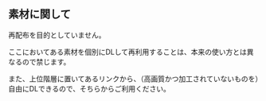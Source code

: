 ## 素材に関して

再配布を目的としていません。

ここにおいてある素材を個別にDLして再利用することは、本来の使い方とは異なるので禁じます。

また、上位階層に置いてあるリンクから、（高画質かつ加工されていないものを）自由にDLできるので、そちらからご利用ください。